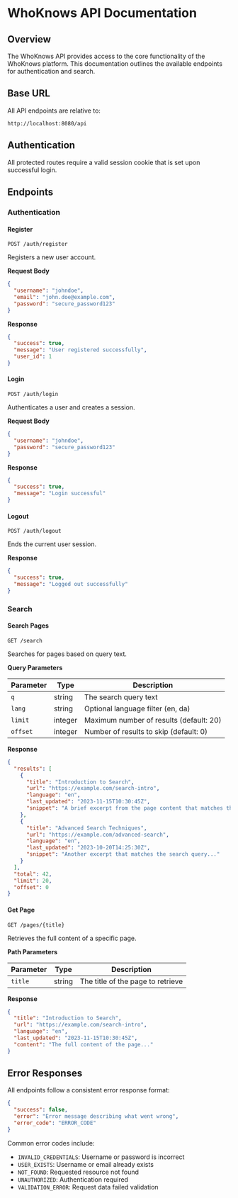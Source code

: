 # WhoKnows API Documentation

## Overview

The WhoKnows API provides access to the core functionality of the WhoKnows platform. This documentation outlines the available endpoints for authentication and search.

## Base URL

All API endpoints are relative to:

```
http://localhost:8080/api
```

## Authentication

All protected routes require a valid session cookie that is set upon successful login.

## Endpoints

### Authentication

#### Register

```
POST /auth/register
```

Registers a new user account.

**Request Body**

```json
{
  "username": "johndoe",
  "email": "john.doe@example.com",
  "password": "secure_password123"
}
```

**Response**

```json
{
  "success": true,
  "message": "User registered successfully",
  "user_id": 1
}
```

#### Login

```
POST /auth/login
```

Authenticates a user and creates a session.

**Request Body**

```json
{
  "username": "johndoe",
  "password": "secure_password123"
}
```

**Response**

```json
{
  "success": true,
  "message": "Login successful"
}
```

#### Logout

```
POST /auth/logout
```

Ends the current user session.

**Response**

```json
{
  "success": true,
  "message": "Logged out successfully"
}
```

### Search

#### Search Pages

```
GET /search
```

Searches for pages based on query text.

**Query Parameters**

| Parameter | Type | Description |
|-----------|------|-------------|
| `q` | string | The search query text |
| `lang` | string | Optional language filter (en, da) |
| `limit` | integer | Maximum number of results (default: 20) |
| `offset` | integer | Number of results to skip (default: 0) |

**Response**

```json
{
  "results": [
    {
      "title": "Introduction to Search",
      "url": "https://example.com/search-intro",
      "language": "en",
      "last_updated": "2023-11-15T10:30:45Z",
      "snippet": "A brief excerpt from the page content that matches the search..."
    },
    {
      "title": "Advanced Search Techniques",
      "url": "https://example.com/advanced-search",
      "language": "en",
      "last_updated": "2023-10-20T14:25:30Z",
      "snippet": "Another excerpt that matches the search query..."
    }
  ],
  "total": 42,
  "limit": 20,
  "offset": 0
}
```

#### Get Page

```
GET /pages/{title}
```

Retrieves the full content of a specific page.

**Path Parameters**

| Parameter | Type | Description |
|-----------|------|-------------|
| `title` | string | The title of the page to retrieve |

**Response**

```json
{
  "title": "Introduction to Search",
  "url": "https://example.com/search-intro",
  "language": "en",
  "last_updated": "2023-11-15T10:30:45Z",
  "content": "The full content of the page..."
}
```

## Error Responses

All endpoints follow a consistent error response format:

```json
{
  "success": false,
  "error": "Error message describing what went wrong",
  "error_code": "ERROR_CODE"
}
```

Common error codes include:
- `INVALID_CREDENTIALS`: Username or password is incorrect
- `USER_EXISTS`: Username or email already exists
- `NOT_FOUND`: Requested resource not found
- `UNAUTHORIZED`: Authentication required
- `VALIDATION_ERROR`: Request data failed validation 